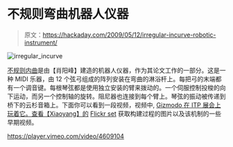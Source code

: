 # 不规则弯曲机器人仪器

> 原文：<https://hackaday.com/2009/05/12/irregular-incurve-robotic-instrument/>

![irregular_incurve](img/f25ee7bd58fb44147ddff7900574b69c.png "irregular_incurve")

[不规则内曲](http://www.sunshinehere.com/thesis/ "thesis")是由【肖阳峰】建造的机器人仪器，作为其论文工作的一部分。这是一种 MIDI 乐器，由 12 个弦弓组成的阵列安装在弯曲的淋浴杆上。每把弓的末端都有一个调音键。每根琴弦都是使用独立安装的臂来拨动的。一个伺服控制投梭的向下运动，而另一个控制轴的旋转。阻尼器也连接到每个臂上。琴弦的振动被传递到桥下的云杉音箱上。下面你可以看到一段视频，视频中, [Gizmodo 在 ITP 展会上玩着它。查看【Xiaoyang】的](http://gizmodo.com/5250202/irregular-incurve-the-robot-ribcage-keytar-is-odd-but-beautiful "Gizmodo - Irregular Incurve: The Robot Ribcage Keytar Is Odd But Beautiful - Irregular incurve") [Flickr set](http://www.flickr.com/photos/fxy/sets/72157613644533391/) 获取构建过程的图片以及该机制的一些早期视频。

<https://player.vimeo.com/video/4609104>

</div> </body> </html>